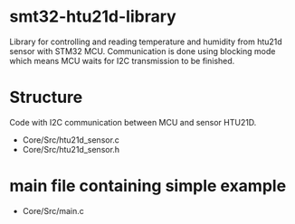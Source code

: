 # smt32-htu21d-library
Library for controlling and reading temperature and humidity from htu21d sensor with STM32 MCU.
Communication is done using blocking mode which means MCU waits for I2C transmission to be finished.

# Structure

Code with I2C communication between MCU and sensor HTU21D.
- Core/Src/htu21d_sensor.c
- Core/Src/htu21d_sensor.h

# main file containing simple example
- Core/Src/main.c
